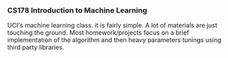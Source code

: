 ### CS178 Introduction to Machine Learning

UCI's machine learning class. it is fairly simple. A lot of materials are just touching the ground. Most homework/projects focus on a brief implementation of the algorithm and then heavy parameters tunings using third party libraries. 